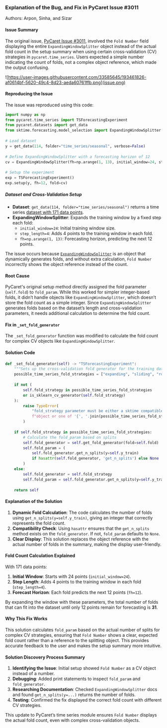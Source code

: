### Explanation of the Bug, and Fix in PyCaret Issue #3011
Authors: Arpon, Sinha, and Sizar

#### Issue Summary
The original issue, [PyCaret Issue #3011](https://github.com/pycaret/pycaret/issues/3011), involved the `Fold Number` field displaying the entire `ExpandingWindowSplitter` object instead of the actual fold count in the setup summary when using certain cross-validation (CV) strategies in `pycaret.time_series`. Users expected a simple number indicating the count of folds, not a complex object reference, which made the output confusing.  

![https://user-images.githubusercontent.com/33585645/193461826-af0614bf-5620-49c4-8d23-aeda60761ffb.png](issue.png)

#### Reproducing the Issue

The issue was reproduced using this code:

```python
import numpy as np
from pycaret.time_series import TSForecastingExperiment
from pycaret.datasets import get_data
from sktime.forecasting.model_selection import ExpandingWindowSplitter

# Load dataset
y = get_data(114, folder="time_series/seasonal", verbose=False)

# Define ExpandingWindowSplitter with a forecasting horizon of 12
cv = ExpandingWindowSplitter(fh=np.arange(1, 13), initial_window=24, step_length=4)

# Setup the experiment
exp = TSForecastingExperiment()
exp.setup(y, fh=12, fold=cv)
```

##### Dataset and Cross-Validation Setup

- **Dataset**: `get_data(114, folder="time_series/seasonal")` returns a time series [dataset with 171 data points](https://github.com/bennColl-cs4387/sizar/blob/main/group-fix/dataset_114.csv). 
- **ExpandingWindowSplitter**: Expands the training window by a fixed step each fold:
  - `initial_window=24`: Initial training window size.
  - `step_length=4`: Adds 4 points to the training window in each fold.
  - `fh=np.arange(1, 13)`: Forecasting horizon, predicting the next 12 points.

The issue occurs because [`ExpandingWindowSplitter`](https://sktime-backup.readthedocs.io/en/v0.11.4/api_reference/auto_generated/sktime.forecasting.model_selection.ExpandingWindowSplitter.html) is an object that dynamically generates folds, and without extra calculation, `Fold Number` incorrectly shows the object reference instead of the count.

#### Root Cause

PyCaret's original setup method directly assigned the fold parameter (`self.fold`) to `fold_param`. While this worked for simpler integer-based folds, it didn’t handle objects like `ExpandingWindowSplitter`, which doesn’t store the fold count as a simple integer. Since `ExpandingWindowSplitter` generates folds based on the dataset’s length and cross-validation parameters, it needs additional calculation to determine the fold count.

#### Fix in `_set_fold_generator`

The `_set_fold_generator` function was modified to calculate the fold count for complex CV objects like `ExpandingWindowSplitter`.

#### Solution Code

```python
def _set_fold_generator(self) -> "TSForecastingExperiment":
    """Sets up the cross-validation fold generator for the training dataset."""
    possible_time_series_fold_strategies = ["expanding", "sliding", "rolling"]

    if not (
        self.fold_strategy in possible_time_series_fold_strategies
        or is_sklearn_cv_generator(self.fold_strategy)
    ):
        raise TypeError(
            "fold_strategy parameter must be either a sktime compatible CV generator "
            f"object or one of '{', '.join(possible_time_series_fold_strategies)}'."
        )

    if self.fold_strategy in possible_time_series_fold_strategies:
        # Calculate the fold_param based on splits
        self.fold_generator = self.get_fold_generator(fold=self.fold)
        self.fold_param = (
            self.fold_generator.get_n_splits(y=self.y_train)
            if hasattr(self.fold_generator, 'get_n_splits') else None
        )
    else:
        self.fold_generator = self.fold_strategy
        self.fold_param = self.fold_generator.get_n_splits(y=self.y_train)

    return self
```

#### Explanation of the Solution

1. **Dynamic Fold Calculation**: The code calculates the number of folds using `get_n_splits(y=self.y_train)`, giving an integer that correctly represents the fold count.
2. **Compatibility Check**: Using `hasattr` ensures that the `get_n_splits` method exists on the `fold_generator`. If not, `fold_param` defaults to `None`.
3. **Clear Display**: This solution replaces the object reference with the actual number of folds in the summary, making the display user-friendly.

#### Fold Count Calculation Explained

With 171 data points:
1. **Initial Window**: Starts with 24 points (`initial_window=24`).
2. **Step Length**: Adds 4 points to the training window in each fold (`step_length=4`).
3. **Forecast Horizon**: Each fold predicts the next 12 points (`fh=12`).

By expanding the window with these parameters, the total number of folds that can fit into the dataset until only 12 points remain for forecasting is **31**.

#### Why This Fix Works

This solution calculates `fold_param` based on the actual number of splits for complex CV strategies, ensuring that `Fold Number` shows a clear, expected fold count rather than a reference to the splitting object. This provides accurate feedback to the user and makes the setup summary more intuitive.

#### Solution Discovery Process Summary

1. **Identifying the Issue**: Initial setup showed `Fold Number` as a CV object instead of a number.
2. **Debugging**: Added print statements to inspect `fold_param` and `fold_generator`.
3. **Researching Documentation**: Checked `ExpandingWindowSplitter` docs and found `get_n_splits(y=...)` returns the number of folds.
4. **Testing**: Confirmed the fix displayed the correct fold count with different CV strategies.

This update to PyCaret’s time series module ensures `Fold Number` displays the actual fold count, even with complex cross-validation objects.